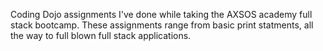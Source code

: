 Coding Dojo assignments I've done while taking the AXSOS academy full stack bootcamp. These assignments range from basic print statments, all the way to full blown full stack applications. 

